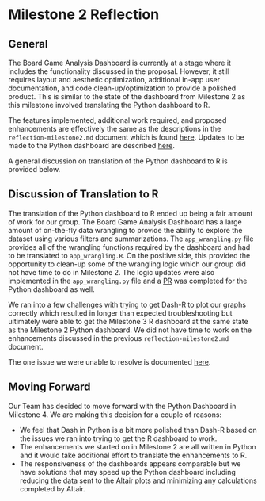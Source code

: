 # Milestone 2 Reflection

## General

The Board Game Analysis Dashboard is currently at a stage where it includes the functionality discussed in the proposal. However, it still requires layout and aesthetic optimization, additional in-app user documentation, and code clean-up/optimization to provide a polished product. This is similar to the state of the dashboard from Milestone 2 as this milestone involved translating the Python dashboard to R.

The features implemented, additional work required, and proposed enhancements are effectively the same as the descriptions in the `reflection-milestone2.md` document which is found [here](https://github.com/ubco-mds-2020-labs/dashboard-project-group14/blob/main/docs/reflection-milestone2.md). Updates to be made to the Python dashboard are described [here](https://github.com/ubco-mds-2020-labs/dashboard-project-group14/issues).

A general discussion on translation of the Python dashboard to R is provided below.

## Discussion of Translation to R

The translation of the Python dashboard to R ended up being a fair amount of work for our group. The Board Game Analysis Dashboard has a large amount of on-the-fly data wrangling to provide the ability to explore the dataset using various filters and summarizations. The `app_wrangling.py` file provides all of the wrangling functions required by the dashboard and had to be translated to `app_wrangling.R`. On the positive side, this provided the opportunity to clean-up some of the wrangling logic which our group did not have time to do in Milestone 2. The logic updates were also implemented in the `app_wrangling.py` file and a [PR](https://github.com/ubco-mds-2020-labs/dashboard-project-group14/pull/56) was completed for the Python dashboard as well.

We ran into a few challenges with trying to get Dash-R to plot our graphs correctly which resulted in longer than expected troubleshooting but ultimately were able to get the Milestone 3 R dashboard at the same state as the Milestone 2 Python dashboard. We did not have time to work on the enhancements discussed in the previous `reflection-milestone2.md` document.

The one issue we were unable to resolve is documented [here](https://github.com/ubco-mds-2020-labs/dashboard-project---r-group14/issues/19).

## Moving Forward

Our Team has decided to move forward with the Python Dashboard in Milestone 4. We are making this decision for a couple of reasons:

- We feel that Dash in Python is a bit more polished than Dash-R based on the issues we ran into trying to get the R dashboard to work.
- The enhancements we started on in Milestone 2 are all written in Python and it would take additional effort to translate the enhancements to R.
- The responsiveness of the dashboards appears comparable but we have solutions that may speed up the Python dashboard including reducing the data sent to the Altair plots and minimizing any calculations completed by Altair.
